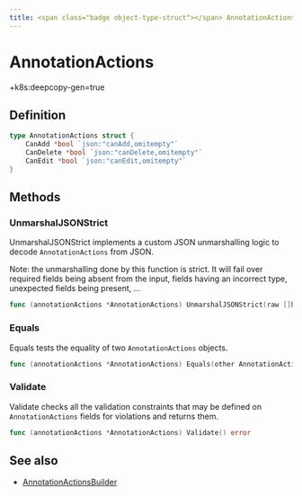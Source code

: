 ```yaml
---
title: <span class="badge object-type-struct"></span> AnnotationActions
---
```

# <span class="badge object-type-struct"></span> AnnotationActions

+k8s:deepcopy-gen=true

## Definition

```go
type AnnotationActions struct {
    CanAdd *bool `json:"canAdd,omitempty"`
    CanDelete *bool `json:"canDelete,omitempty"`
    CanEdit *bool `json:"canEdit,omitempty"`
}
```
## Methods

### <span class="badge object-method"></span> UnmarshalJSONStrict

UnmarshalJSONStrict implements a custom JSON unmarshalling logic to decode `AnnotationActions` from JSON.

Note: the unmarshalling done by this function is strict. It will fail over required fields being absent from the input, fields having an incorrect type, unexpected fields being present, …

```go
func (annotationActions *AnnotationActions) UnmarshalJSONStrict(raw []byte) error
```

### <span class="badge object-method"></span> Equals

Equals tests the equality of two `AnnotationActions` objects.

```go
func (annotationActions *AnnotationActions) Equals(other AnnotationActions) bool
```

### <span class="badge object-method"></span> Validate

Validate checks all the validation constraints that may be defined on `AnnotationActions` fields for violations and returns them.

```go
func (annotationActions *AnnotationActions) Validate() error
```

## See also

 * <span class="badge builder"></span> [AnnotationActionsBuilder](./builder-AnnotationActionsBuilder.md)
